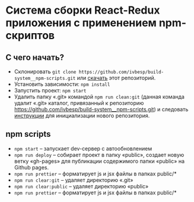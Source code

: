 # Система сборки React-Redux приложения с применением npm-скриптов

## С чего начать?

* Склонировать `git clone https://github.com/ivbesp/build-system__npm-scripts.git` или [скачать](https://github.com/ivbesp/build-system__npm-scripts/archive/master.zip) этот репозиторий.
* Установить зависимости: `npm install`
* Запустить проект: `npm start`
* Удалить папку «.git» командой `npm run clean:git` (данная команда удалит «.git» каталог, привязанный к репозиторию https://github.com/ivbesp/build-system__npm-scripts.git) и следовать [инструкции](https://help.github.com/articles/adding-an-existing-project-to-github-using-the-command-line/) для инициализации нового репозитория.

## npm scripts

* `npm start` – запускает dev-сервер с автообновлением
* `npm run deploy` – cобирает проект в папку «public», создает новую ветку «gh-pages» для публикации содержимого папки «public» на Github pages.
* `npm run prettier` – форматирует js и jsx файлы в папках public/*
* `npm run clear:git` – удаляет директорию «.git»
* `npm run clear:public` – удаляет директорию «public»
* `npm run prettier` – форматирует js и jsx файлы в папках public/*


